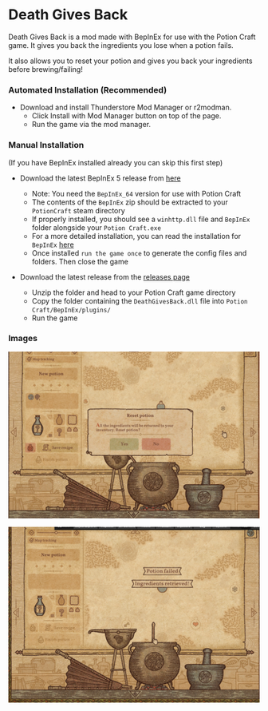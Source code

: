 # Death Gives Back
Death Gives Back is a mod made with BepInEx for use with the Potion Craft game. It gives you back the ingredients you lose when a potion fails.

It also allows you to reset your potion and gives you back your ingredients before brewing/failing!

### Automated Installation (Recommended)

- Download and install Thunderstore Mod Manager or r2modman.
    - Click Install with Mod Manager button on top of the page.
    - Run the game via the mod manager.

### Manual Installation
(If you have BepInEx installed already you can skip this first step)
- Download the latest BepInEx 5 release from [here](https://github.com/BepInEx/BepInEx/releases)
    - Note: You need the `BepInEx_64` version for use with Potion Craft
    - The contents of the `BepInEx` zip should be extracted to your `PotionCraft` steam directory
    - If properly installed, you should see a `winhttp.dll` file and `BepInEx` folder alongside your `Potion Craft.exe`
    - For a more detailed installation, you can read the installation for `BepInEx` [here](https://docs.bepinex.dev/articles/user_guide/installation/index.html)
    - Once installed `run the game once` to generate the config files and folders. Then close the game

- Download the latest release from the [releases page](https://github.com/MattDeDuck/DeathGivesBack/releases)
    - Unzip the folder and head to your Potion Craft game directory
    - Copy the folder containing the `DeathGivesBack.dll` file into `Potion Craft/BepInEx/plugins/`
    - Run the game


### Images

![Reset Text](https://github.com/MattDeDuck/DeathGivesBack/blob/master/images/screen1.png)

![Failed Retrieve](https://github.com/MattDeDuck/DeathGivesBack/blob/master/images/screen2.png)
